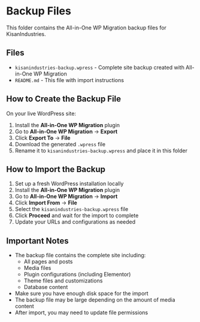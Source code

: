 # Backup Files

This folder contains the All-in-One WP Migration backup files for KisanIndustries.

## Files

- `kisanindustries-backup.wpress` - Complete site backup created with All-in-One WP Migration
- `README.md` - This file with import instructions

## How to Create the Backup File

On your live WordPress site:

1. Install the **All-in-One WP Migration** plugin
2. Go to **All-in-One WP Migration** → **Export**
3. Click **Export To** → **File**
4. Download the generated `.wpress` file
5. Rename it to `kisanindustries-backup.wpress` and place it in this folder

## How to Import the Backup

1. Set up a fresh WordPress installation locally
2. Install the **All-in-One WP Migration** plugin
3. Go to **All-in-One WP Migration** → **Import**
4. Click **Import From** → **File**
5. Select the `kisanindustries-backup.wpress` file
6. Click **Proceed** and wait for the import to complete
7. Update your URLs and configurations as needed

## Important Notes

- The backup file contains the complete site including:
  - All pages and posts
  - Media files
  - Plugin configurations (including Elementor)
  - Theme files and customizations
  - Database content
- Make sure you have enough disk space for the import
- The backup file may be large depending on the amount of media content
- After import, you may need to update file permissions